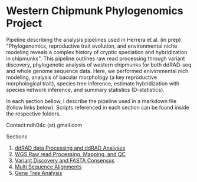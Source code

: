 # Western Chipmunk Phylogenomics Project
Pipeline describing the analysis pipelines used in Herrera et al. (in prep) "Phylogenomics, reproductive trait evolution, and environmental niche modeling reveals a complex history of cryptic speciation and hybridization in chipmunks". This pipeline outlines raw read processing through variant discovery, phylogenetic analysis of western chipmunks for both ddRAD-seq and whole genome sequence data. Here, we performed enivirnmental nich modeling, analysis of bacular morphology (a key reproductive morphological trait), species tree inference, estimate hybridization with species network inference, and summary statistics (D-statistics).

In each section bellow, I describe the pipeline used in a markdown file (follow links below). Scripts referenced in each section can be found inside the respective folders.

Contact:ndh04c (at) gmail.com

Sections

1. [ddRAD data Processing and ddRAD Analyses](https://github.com/NathanaeldHerrera/Chipmunk-phylogenomics/blob/main/1.%20ddRAD%20Processing%20and%20Analyses/ddRAD_Procesing_%26_Analyses.md)
2. [WGS Raw read Processing, Mapping, and QC](https://github.com/NathanaeldHerrera/Chipmunk-phylogenomics/blob/main/2.%20WGS%20Raw%20read%20Processing%2C%20Mapping%2C%20and%20QC/clean-map-QC.md)
3. [Variant Discovery and FASTA Consensus](https://github.com/NathanaeldHerrera/Chipmunk-phylogenomics/blob/main/3.%20Variant%20Discovery%20and%20Fasta%20Consensus/variant_discovery_fasta_consensus.md)
4. [Multi Sequence Alignments](https://github.com/NathanaeldHerrera/Chipmunk-phylogenomics/tree/main/4.%20Multi%20Sequence%20Alignments)
5. [Gene Tree Analysis](https://github.com/NathanaeldHerrera/Chipmunk-phylogenomics/tree/main/5.%20Gene%20Tree%20Analysis%20)
